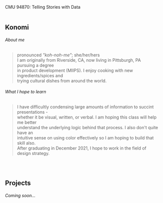 CMU 94870: Telling Stories with Data
<br><br>

## Konomi <br>
###### About me
> pronounced _"koh-noh-me"_; she/her/hers <br>
> I am originally from Riverside, CA, now living in Pittsburgh, PA pursuing a degree <br>
> in product development (MIIPS). I enjoy cooking with new ingredients/spices and <br>
> trying cultural dishes from around the world. <br>

###### What I hope to learn
> I have difficultly condensing large amounts of information to succint presentations - <br>
> whether it be visual, written, or verbal. I am hoping this class will help me better <br>
> understand the underlying logic behind that process. I also don't quite have an <br>
> intuitive sense on using color effectively so I am hoping to build that skill also. <br>
> After graduating in December 2021, I hope to work in the field of design strategy.

<br><br>
## Projects
###### _Coming soon..._
